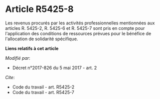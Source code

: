 # Article R5425-8

Les revenus procurés par les activités professionnelles mentionnées aux articles R. 5425-2, R. 5425-6 et R. 5425-7 sont pris
en compte pour l'application des conditions de ressources prévues pour le bénéfice de l'allocation de solidarité spécifique.

**Liens relatifs à cet article**

_Modifié par_:

  - Décret n°2017-826 du 5 mai 2017 - art. 2

_Cite_:

  - Code du travail - art. R5425-2
  - Code du travail - art. R5425-7
